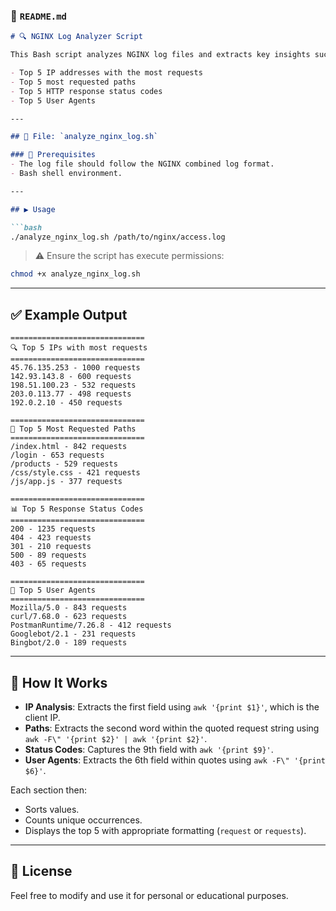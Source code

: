 ### 📄 `README.md`

```markdown
# 🔍 NGINX Log Analyzer Script

This Bash script analyzes NGINX log files and extracts key insights such as:

- Top 5 IP addresses with the most requests
- Top 5 most requested paths
- Top 5 HTTP response status codes
- Top 5 User Agents

---

## 📁 File: `analyze_nginx_log.sh`

### 📌 Prerequisites
- The log file should follow the NGINX combined log format.
- Bash shell environment.

---

## ▶️ Usage

```bash
./analyze_nginx_log.sh /path/to/nginx/access.log
```

> ⚠️ Ensure the script has execute permissions:
```bash
chmod +x analyze_nginx_log.sh
```

---

## ✅ Example Output

```
==============================
🔍 Top 5 IPs with most requests
==============================
45.76.135.253 - 1000 requests
142.93.143.8 - 600 requests
198.51.100.23 - 532 requests
203.0.113.77 - 498 requests
192.0.2.10 - 450 requests

==============================
📂 Top 5 Most Requested Paths
==============================
/index.html - 842 requests
/login - 653 requests
/products - 529 requests
/css/style.css - 421 requests
/js/app.js - 377 requests

==============================
📊 Top 5 Response Status Codes
==============================
200 - 1235 requests
404 - 423 requests
301 - 210 requests
500 - 89 requests
403 - 65 requests

==============================
🧭 Top 5 User Agents
==============================
Mozilla/5.0 - 843 requests
curl/7.68.0 - 623 requests
PostmanRuntime/7.26.8 - 412 requests
Googlebot/2.1 - 231 requests
Bingbot/2.0 - 189 requests
```

---

## 🧠 How It Works

- **IP Analysis**: Extracts the first field using `awk '{print $1}'`, which is the client IP.
- **Paths**: Extracts the second word within the quoted request string using `awk -F\" '{print $2}' | awk '{print $2}'`.
- **Status Codes**: Captures the 9th field with `awk '{print $9}'`.
- **User Agents**: Extracts the 6th field within quotes using `awk -F\" '{print $6}'`.

Each section then:
- Sorts values.
- Counts unique occurrences.
- Displays the top 5 with appropriate formatting (`request` or `requests`).

---

## 🔐 License

Feel free to modify and use it for personal or educational purposes.

